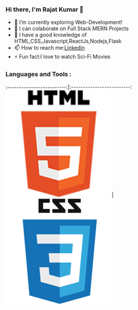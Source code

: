 ### Hi there, I'm Rajat Kumar 👋

- 🔭 I’m currently exploring Web-Development!
- 🌱 I can colaborate on Full Stack MERN Projects
- 👯 I have a good knowledge of HTML,CSS,Javascript,ReactJs,Nodejs,Flask
- 📫 How to reach me:[Linkedin](https://www.linkedin.com/in/rajat-kumar-mathuria-283a581a4/)
- ⚡ Fun fact:I love to watch Sci-Fi Movies

### Languages and Tools :
:-------------------------:|:-------------------------:
![](https://raw.githubusercontent.com/github/explore/80688e429a7d4ef2fca1e82350fe8e3517d3494d/topics/html/html.png)|![](https://raw.githubusercontent.com/github/explore/80688e429a7d4ef2fca1e82350fe8e3517d3494d/topics/css/css.png)
